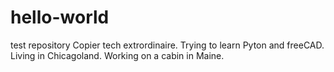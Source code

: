 # hello-world
test repository
Copier tech extrordinaire. Trying to learn Pyton and freeCAD. Living in Chicagoland. Working on a cabin in Maine.
